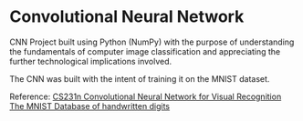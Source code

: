 # Convolutional Neural Network
CNN Project built using Python (NumPy) with the purpose of understanding the fundamentals of computer image classification and appreciating the further technological implications involved. 

The CNN was built with the intent of training it on the MNIST dataset.

Reference:
[CS231n Convolutional Neural Network for Visual Recognition](https://cs231n.github.io/convolutional-networks/)
[The MNIST Database of handwritten digits](http://yann.lecun.com/exdb/mnist/)
